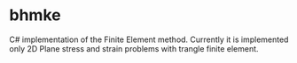 # bhmke
C# implementation of the Finite Element method. 
Currently it is implemented only 2D Plane stress and strain problems with trangle finite element.
